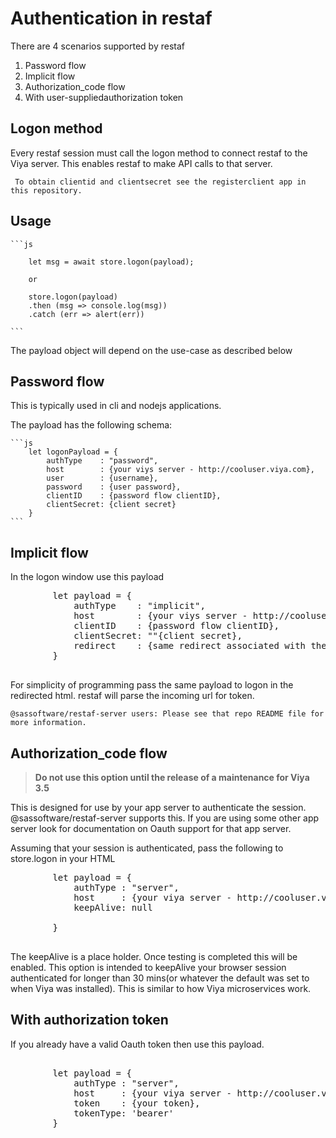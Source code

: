 # Authentication in restaf

There are 4 scenarios supported by restaf

1. Password flow
2. Implicit flow
3. Authorization_code flow
4. With user-suppliedauthorization token

## Logon method

Every restaf session must call the logon method to connect restaf to the Viya server. This enables restaf to make API calls to that server.

     To obtain clientid and clientsecret see the registerclient app in this repository. 

## Usage

    ```js

        let msg = await store.logon(payload);

        or

        store.logon(payload)
        .then (msg => console.log(msg))
        .catch (err => alert(err))

    ```

The payload object will depend on the use-case as described below

## Password flow

This is typically used in cli and nodejs applications.

The payload has the following schema:

    ```js
        let logonPayload = {
            authType    : "password",
            host        : {your viys server - http://cooluser.viya.com},
            user        : {username},
            password    : {user password},
            clientID    : {password flow clientID},
            clientSecret: {client secret}
        }
    ```


## Implicit flow

In the logon window use this payload
<pre>
        let payload = {
            authType    : "implicit",
            host        : {your viys server - http://cooluser.viya.com}},
            clientID    : {password flow clientID},
            clientSecret: ""{client secret},
            redirect    : {same redirect associated with the clientID}
        }
        </pre>

For simplicity of programming pass the same payload to logon in the redirected html. restaf will parse the incoming url for token.

    @sassoftware/restaf-server users: Please see that repo README file for more information.

<h2> Authorization_code flow</h2>

<blockquote>

<strong>Do not use this option until the release of a maintenance for Viya 3.5 </blockquote></strong>

</blockquote>

This is designed for use by your app server to authenticate the session. @sassoftware/restaf-server supports this.
If you are using some other app server look for documentation on Oauth support for that app server.

Assuming that your session is authenticated, pass the following to store.logon in your HTML 


<pre>
        let payload = {
            authType : "server",
            host     : {your viya server - http://cooluser.viya.com}},
            keepAlive: null
   
        }
        </pre>

The keepAlive is a place holder. Once testing is completed this will be enabled. This option is intended to keepAlive
your browser session authenticated for longer than 30 mins(or whatever the default was set to when Viya was installed). This is similar to
how Viya microservices work.


<h2> With authorization token</h2>



If you already have a valid Oauth token then use this payload.

<pre>
     
        let payload = {
            authType : "server",
            host     : {your viya server - http://cooluser.viya.com}},
            token    : {your token},
            tokenType: 'bearer'
        }
               
        

</pre>
</html>
